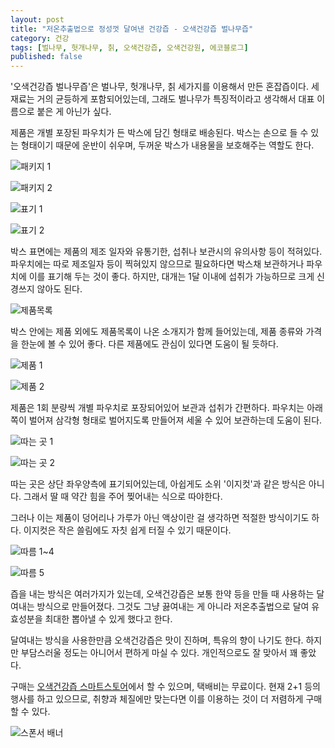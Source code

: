 ```yaml
---
layout: post
title: "저온추출법으로 정성껏 달여낸 건강즙 - 오색건강즙 벌나무즙"
category: 건강
tags: [벌나무, 헛개나무, 칡, 오색건강즙, 오색건강원, 에코블로그]
published: false
---
```


'오색건강즙 벌나무즙'은
벌나무, 헛개나무, 칡 세가지를 이용해서 만든 혼잡즙이다.
세 재료는 거의 균등하게 포함되어있는데,
그래도 벌나무가 특징적이라고 생각해서 대표 이름으로 붙은 게 아닌가 싶다.

제품은 개별 포장된 파우치가 든 박스에 담긴 형태로 배송된다.
박스는 손으로 들 수 있는 형태이기 때문에 운반이 쉬우며,
두꺼운 박스가 내용물을 보호해주는 역할도 한다.

![패키지 1](/images/osacjuice-white-tigress-juice-review-01.jpg)

![패키지 2](/images/osacjuice-white-tigress-juice-review-02.jpg)

![표기 1](/images/osacjuice-white-tigress-juice-review-03.jpg)

![표기 2](/images/osacjuice-white-tigress-juice-review-04.jpg)

박스 표면에는 제품의 제조 일자와 유통기한,
섭취나 보관시의 유의사항 등이 적혀있다.
파우치에는 따로 제조일자 등이 찍혀있지 않으므로
필요하다면 박스채 보관하거나 파우치에 이를 표기해 두는 것이 좋다.
하지만, 대개는 1달 이내에 섭취가 가능하므로 크게 신경쓰지 않아도 된다.

![제품목록](/images/osacjuice-white-tigress-juice-review-05.jpg)

박스 안에는 제품 외에도 제품목록이 나온 소개지가 함께 들어있는데,
제품 종류와 가격을 한눈에 볼 수 있어 좋다.
다른 제품에도 관심이 있다면 도움이 될 듯하다.

![제품 1](/images/osacjuice-white-tigress-juice-review-06.jpg)

![제품 2](/images/osacjuice-white-tigress-juice-review-07.jpg)

제품은 1회 분량씩 개별 파우치로 포장되어있어 보관과 섭취가 간편하다.
파우치는 아래쪽이 벌어져 삼각형 형태로 벌어지도록 만들어져 세울 수 있어 보관하는데 도움이 된다.

![따는 곳 1](/images/osacjuice-white-tigress-juice-review-08.jpg)

![따는 곳 2](/images/osacjuice-white-tigress-juice-review-09.jpg)

따는 곳은 상단 좌우양측에 표기되어있는데,
아쉽게도 소위 '이지컷'과 같은 방식은 아니다.
그래서 딸 때 약간 힘을 주어 찢어내는 식으로 따야한다.

그러나 이는 제품이 덩어리나 가루가 아닌 액상이란 걸 생각하면 적절한 방식이기도 하다.
이지컷은 작은 쓸림에도 자칫 쉽게 터질 수 있기 때문이다.

![따름 1~4](/images/osacjuice-white-tigress-juice-review-10~13.gif)

![따름 5](/images/osacjuice-white-tigress-juice-review-14.jpg)

즙을 내는 방식은 여러가지가 있는데,
오색건강즙은 보통 한약 등을 만들 때 사용하는 달여내는 방식으로 만들어졌다.
그것도 그냥 끓여내는 게 아니라 저온추출법으로 달여 유효성분을 최대한 뽑아낼 수 있게 했다고 한다.

달여내는 방식을 사용한만큼 오색건강즙은 맛이 진하며, 특유의 향이 나기도 한다.
하지만 부담스러울 정도는 아니어서 편하게 마실 수 있다.
개인적으로도 잘 맞아서 꽤 좋았다.

구매는 [오색건강즙 스마트스토어](https://smartstore.naver.com/osacjuice)에서 할 수 있으며,
택배비는 무료이다.
현재 2+1 등의 행사를 하고 있으므로,
취향과 체질에만 맞는다면 이를 이용하는 것이 더 저렴하게 구매할 수 있다.



![스폰서 배너](http://echoblog.net/images/sponsor-banner.png "이 글은 에코블로그를 통해 해당 업체에서 페이백을 제공받아 작성한 리뷰다.")
